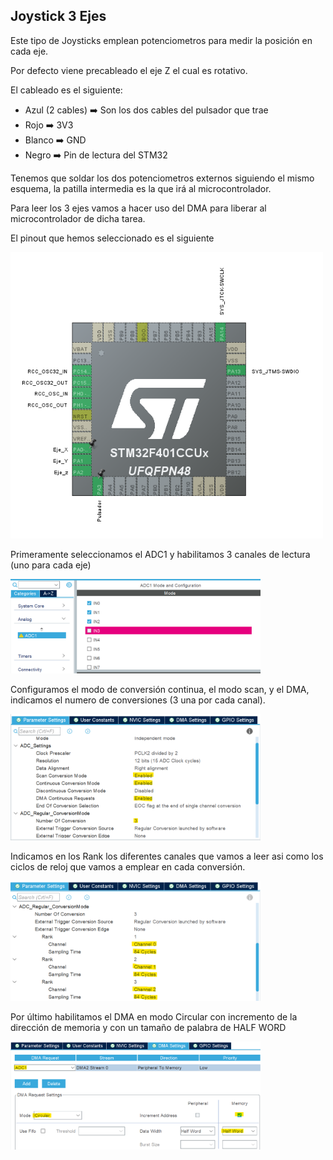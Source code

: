 ## Joystick 3 Ejes
Este tipo de Joysticks emplean potenciometros para medir la posición en cada eje.

Por defecto viene precableado el eje Z el cual es rotativo.

El cableado es el siguiente:
* Azul (2 cables) ➡️  Son los dos cables del pulsador que trae
* Rojo            ➡️  3V3
* Blanco          ➡️  GND
* Negro           ➡️  Pin de lectura del STM32

Tenemos que soldar los dos potenciometros externos siguiendo el mismo esquema, la patilla intermedia es la que irá al microcontrolador.

Para leer los 3 ejes vamos a hacer uso del DMA para liberar al microcontrolador de dicha tarea.

El pinout que hemos seleccionado es el siguiente

<img src="https://github.com/antonioescamezalvarez/Ejemplos-STM32/blob/main/Joystick%203%20Ejes/Pinout.png" width="500" />

Primeramente seleccionamos el ADC1 y habilitamos 3 canales de lectura (uno para cada eje)

<img src="https://github.com/antonioescamezalvarez/Ejemplos-STM32/blob/main/Joystick%203%20Ejes/ADC.png" width="400" />

Configuramos el modo de conversión continua, el modo scan, y el DMA, indicamos el numero de conversiones (3 una por cada canal).

<img src="https://github.com/antonioescamezalvarez/Ejemplos-STM32/blob/main/Joystick%203%20Ejes/Config1.png" width="400" />

Indicamos en los Rank los diferentes canales que vamos a leer asi como los ciclos de reloj que vamos a emplear en cada conversión.

<img src="https://github.com/antonioescamezalvarez/Ejemplos-STM32/blob/main/Joystick%203%20Ejes/Config2.png" width="400" />

Por último habilitamos el DMA en modo Circular con incremento de la dirección de memoria y con un tamaño de palabra de HALF WORD

<img src="https://github.com/antonioescamezalvarez/Ejemplos-STM32/blob/main/Joystick%203%20Ejes/Config3.png" width="400" />
